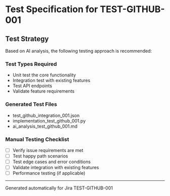 # Test Specification for TEST-GITHUB-001

## Test Strategy
Based on AI analysis, the following testing approach is recommended:

### Test Types Required
- Unit test the core functionality
- Integration test with existing features
- Test API endpoints
- Validate feature requirements

### Generated Test Files
- test_github_integration_001.json
- implementation_test_github_001.py
- ai_analysis_test_github_001.md

### Manual Testing Checklist
- [ ] Verify issue requirements are met
- [ ] Test happy path scenarios
- [ ] Test edge cases and error conditions
- [ ] Validate integration with existing features
- [ ] Performance testing (if applicable)

---
Generated automatically for Jira TEST-GITHUB-001

